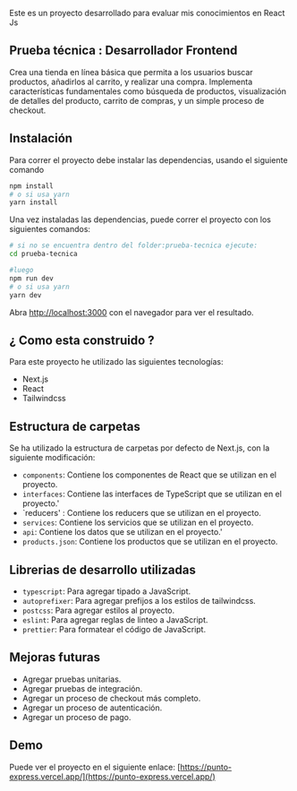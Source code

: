Este es un proyecto desarrollado para evaluar mis conocimientos en React Js

## Prueba técnica :  Desarrollador Frontend

Crea una tienda en línea básica que permita a los usuarios buscar productos, añadirlos al carrito, y realizar una compra.
    Implementa características fundamentales como búsqueda de productos, visualización de detalles del producto, carrito de compras, y un simple proceso de checkout.

## Instalación

Para correr el proyecto debe instalar las dependencias, usando el siguiente comando

```bash
npm install
# o si usa yarn
yarn install
```

Una vez instaladas las dependencias, puede correr el proyecto con los siguientes comandos:


```bash
# si no se encuentra dentro del folder:prueba-tecnica ejecute:
cd prueba-tecnica

#luego
npm run dev
# o si usa yarn
yarn dev
```

Abra [http://localhost:3000](http://localhost:3000) con el navegador para ver el resultado.

## ¿ Como esta construido ?

Para este proyecto he utilizado las siguientes tecnologías:

- Next.js
- React
- Tailwindcss

## Estructura de carpetas

Se ha utilizado la estructura de carpetas por defecto de Next.js, con la siguiente modificación:

- `components`: Contiene los componentes de React que se utilizan en el proyecto.
- `interfaces`: Contiene las interfaces de TypeScript que se utilizan en el proyecto.'
- `reducers' : Contiene los reducers que se utilizan en el proyecto.
- `services`: Contiene los servicios que se utilizan en el proyecto.
- `api`: Contiene los datos que se utilizan en el proyecto.'
- `products.json`: Contiene los productos que se utilizan en el proyecto.

## Librerias de desarrollo utilizadas

- `typescript`: Para agregar tipado a JavaScript.
- `autoprefixer`: Para agregar prefijos a los estilos de tailwindcss.
- `postcss`: Para agregar estilos al proyecto.
- `eslint`: Para agregar reglas de linteo a JavaScript.
- `prettier`: Para formatear el código de JavaScript.

## Mejoras futuras

- Agregar pruebas unitarias.
- Agregar pruebas de integración.
- Agregar un proceso de checkout más completo.
- Agregar un proceso de autenticación.
- Agregar un proceso de pago.


## Demo

Puede ver el proyecto en el siguiente enlace: [https://punto-express.vercel.app/](https://punto-express.vercel.app/)

